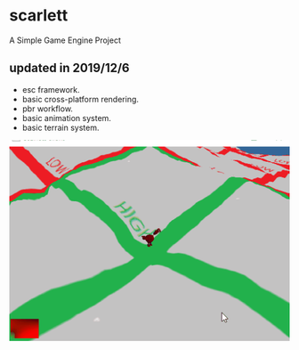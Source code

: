 # scarlett
A Simple Game Engine Project


## updated in 2019/12/6
+	esc framework.
+	basic cross-platform rendering.
+	pbr workflow.
+	basic animation system.
+	basic terrain system.

![img](Document/Resources/20191206.gif)
